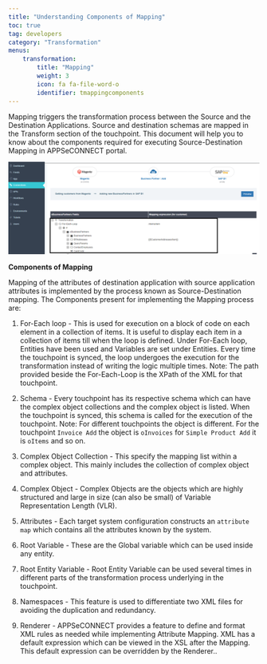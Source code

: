 ```yaml
---
title: "Understanding Components of Mapping"
toc: true
tag: developers
category: "Transformation"
menus: 
    transformation:
        title: "Mapping"
        weight: 3
        icon: fa fa-file-word-o
        identifier: tmappingcomponents
---
```

Mapping triggers the transformation process between the Source and the Destination Applications.
Source and destination schemas are mapped in the Transform section of the touchpoint. 
This document will help you to know about the components required for executing Source-Destination Mapping 
in APPSeCONNECT portal.

![Scenario1-GroupingCondition](/staticfiles/Transformation/media/mapping_defaultscreen.png)

**Components of Mapping**

Mapping of the attributes of destination application with source application attributes is implemented by the process known as Source-Destination mapping. 
The Components present for implementing the Mapping process are:

1.	For-Each loop - This is used for execution on a block of code on each element in a collection of items. It is useful to display each item in a collection of items till when the loop is defined. Under For-Each loop, Entities have been used and Variables are set under Entities. Every time the touchpoint is synced, the loop undergoes the execution for the transformation instead of writing the logic multiple times.
Note: The path provided beside the For-Each-Loop is the XPath of the XML for that touchpoint.

2.	Schema - Every touchpoint has its respective schema which can have the complex object collections and the complex object is listed. When the touchpoint is synced, this schema is called for the execution of the touchpoint. 
Note: For different touchpoints the object is different. For the touchpoint `Invoice Add` the object is `oInvoices` for `Simple Product Add` it is `oItems` and so on.

3.	Complex Object Collection - This specify the mapping list within a complex object. This mainly includes the collection of complex object and attributes.

4.	Complex Object - Complex Objects are the objects which are highly structured and large in size (can also be small) of Variable Representation Length (VLR).

5.	Attributes - Each target system configuration constructs an `attribute map` which contains all the attributes known by the system.

6.	Root Variable - These are the Global variable which can be used inside any entity. 

7.	Root Entity Variable - Root Entity Variable can be used several times in different parts of the transformation process underlying in the touchpoint.

8.	Namespaces - This feature is used to differentiate two XML files for avoiding the duplication and redundancy.

9.	Renderer - APPSeCONNECT provides a feature to define and format XML rules as needed while implementing Attribute Mapping. 
XML has a default expression which can be viewed in the XSL after the Mapping. 
This default expression can be overridden by the Renderer.. 



